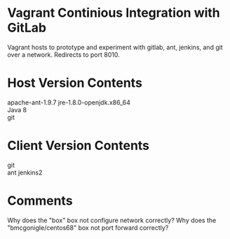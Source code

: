 # Vagrant Continious Integration with GitLab
Vagrant hosts to prototype and experiment with gitlab, ant, jenkins, and git over a network. 
Redirects to port 8010.

Host Version Contents
========
apache-ant-1.9.7
jre-1.8.0-openjdk.x86_64  
Java 8  
git  

Client Version Contents
========
git  
ant
jenkins2

Comments
========
Why does the "box" box not configure network correctly?
Why does the "bmcgonigle/centos68" box not port forward correctly? 
